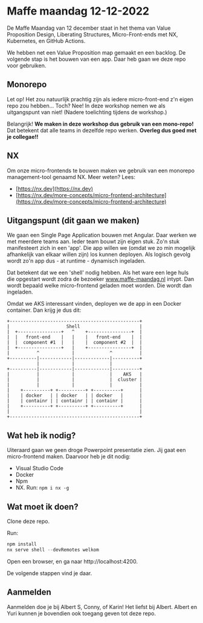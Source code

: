 # Maffe maandag 12-12-2022

De Maffe Maandag van 12 december staat in het thema van Value Proposition Design, Liberating Structures, Micro-Front-ends met NX, Kubernetes, en GitHub Actions.

We hebben net een Value Proposition map gemaakt en een backlog. De volgende stap is het bouwen van een app. Daar heb gaan we deze repo voor gebruiken.

## Monorepo
Let op! Het zou natuurlijk prachtig zijn als iedere micro-front-end z'n eigen repo zou hebben... Toch? Nee! In deze workshop nemen we als uitgangspunt van niet! (Nadere toelichting tijdens de workshop.) 

Belangrijk!
__We maken in deze workshop dus gebruik van een mono-repo!__ Dat betekent dat alle teams in dezelfde repo werken. __Overleg dus goed met je collegae!!__

## NX
Om onze micro-frontends te bouwen maken we gebruik van een monorepo management-tool genaamd NX. Meer weten? Lees:

- [https://nx.dev](https://nx.dev)
- [https://nx.dev/more-concepts/micro-frontend-architecture](https://nx.dev/more-concepts/micro-frontend-architecture)

## Uitgangspunt (dit gaan we maken)

We gaan een Single Page Application bouwen met Angular. Daar werken we met meerdere teams aan. Ieder team bouwt zijn eigen stuk. Zo'n stuk manifesteert zich in een 'app'. Die app willen we (omdat we zo min mogelijk afhankelijk van elkaar willen zijn) los kunnen deployen. Als logisch gevolg wordt zo'n app dus - at runtime - dynamisch ingeladen. 

Dat betekent dat we een 'shell' nodig hebben. Als het ware een lege huls die opgestart wordt zodra de bezoeker www.maffe-maandag.nl intypt. Dan wordt bepaald welke micro-frontend geladen moet worden. Die wordt dan ingeladen.

Omdat we AKS interessant vinden, deployen we de app in een Docker container. Dan krijg je dus dit:


```
+------------------------------------------------+
|                     Shell                      |
|  +----------------+   ^    +----------------+  |
|  |   front-end    |   |    |   front-end    |  |
|  |  component #1  |   |    |  component #2  |  |
|  +----------------+   |    +----------------+  |
|          ^            |             ^          |
+----------|------------|-------------|----------+
           |            |             |
+----------|------------|-------------|----------+
|          |            |             |    AKS   |
|          |            |             |  cluster |
|          |            |             |          |
|    +----------+ +----------+ +----------+      |
|    | docker   | | docker   | | docker   |      |
|    | containr | | containr | | containr |      |
|    +----------+ +----------+ +----------+      |
|                                                |
+------------------------------------------------+
```

## Wat heb ik nodig?

Uiteraard gaan we geen droge Powerpoint presentatie zien. Jij gaat een micro-frontend maken. Daarvoor heb je dit nodig:

* Visual Studio Code
* Docker
* Npm
* NX. Run: `npm i nx -g`

## Wat moet ik doen?

Clone deze repo.

Run:

``` powershell
npm install
nx serve shell --devRemotes welkom
```

Open een browser, en ga naar http://localhost:4200. 

De volgende stappen vind je daar.

## Aanmelden
Aanmelden doe je bij Albert S, Conny, of Karin! Het liefst bij Albert. Albert en Yuri kunnen je bovendien ook toegang geven tot deze repo.

